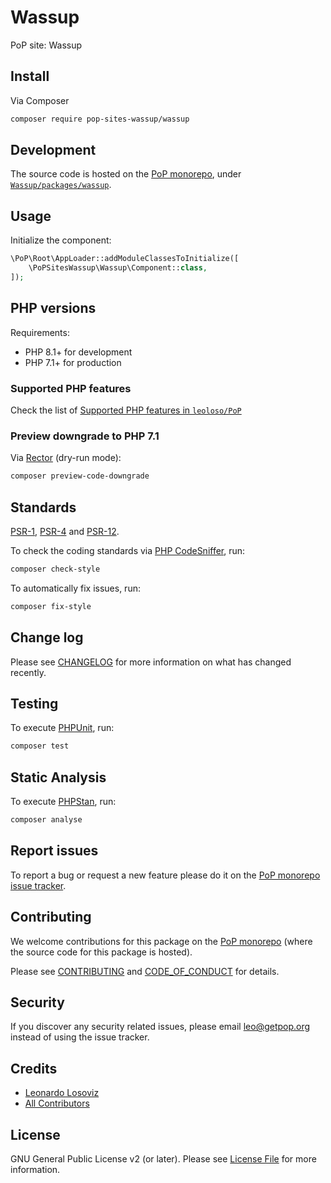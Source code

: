 # Wassup

<!--
[![Build Status][ico-travis]][link-travis]
[![Quality Score][ico-code-quality]][link-code-quality]
[![Software License][ico-license]](LICENSE.md)
[![Latest Version on Packagist][ico-version]][link-packagist]
[![Coverage Status][ico-scrutinizer]][link-scrutinizer]
[![Total Downloads][ico-downloads]][link-downloads]
-->

PoP site: Wassup

## Install

Via Composer

``` bash
composer require pop-sites-wassup/wassup
```

## Development

The source code is hosted on the [PoP monorepo](https://github.com/leoloso/PoP), under [`Wassup/packages/wassup`](https://github.com/leoloso/PoP/tree/master/layers/Wassup/packages/wassup).

## Usage

Initialize the component:

``` php
\PoP\Root\AppLoader::addModuleClassesToInitialize([
    \PoPSitesWassup\Wassup\Component::class,
]);
```

## PHP versions

Requirements:

- PHP 8.1+ for development
- PHP 7.1+ for production

### Supported PHP features

Check the list of [Supported PHP features in `leoloso/PoP`](https://github.com/leoloso/PoP/blob/master/docs/supported-php-features.md)

### Preview downgrade to PHP 7.1

Via [Rector](https://github.com/rectorphp/rector) (dry-run mode):

```bash
composer preview-code-downgrade
```

## Standards

[PSR-1](https://www.php-fig.org/psr/psr-1), [PSR-4](https://www.php-fig.org/psr/psr-4) and [PSR-12](https://www.php-fig.org/psr/psr-12).

To check the coding standards via [PHP CodeSniffer](https://github.com/squizlabs/PHP_CodeSniffer), run:

``` bash
composer check-style
```

To automatically fix issues, run:

``` bash
composer fix-style
```

## Change log

Please see [CHANGELOG](CHANGELOG.md) for more information on what has changed recently.

## Testing

To execute [PHPUnit](https://phpunit.de/), run:

``` bash
composer test
```

## Static Analysis

To execute [PHPStan](https://github.com/phpstan/phpstan), run:

``` bash
composer analyse
```

## Report issues

To report a bug or request a new feature please do it on the [PoP monorepo issue tracker](https://github.com/leoloso/PoP/issues).

## Contributing

We welcome contributions for this package on the [PoP monorepo](https://github.com/leoloso/PoP) (where the source code for this package is hosted).

Please see [CONTRIBUTING](CONTRIBUTING.md) and [CODE_OF_CONDUCT](CODE_OF_CONDUCT.md) for details.

## Security

If you discover any security related issues, please email leo@getpop.org instead of using the issue tracker.

## Credits

- [Leonardo Losoviz][link-author]
- [All Contributors][link-contributors]

## License

GNU General Public License v2 (or later). Please see [License File](LICENSE.md) for more information.

[ico-version]: https://img.shields.io/packagist/v/pop-sites-wassup/wassup.svg?style=flat-square
[ico-license]: https://img.shields.io/badge/license-GPLv2-brightgreen.svg?style=flat-square
[ico-travis]: https://img.shields.io/travis/pop-sites-wassup/wassup/master.svg?style=flat-square
[ico-scrutinizer]: https://img.shields.io/scrutinizer/coverage/g/pop-sites-wassup/wassup.svg?style=flat-square
[ico-code-quality]: https://img.shields.io/scrutinizer/g/pop-sites-wassup/wassup.svg?style=flat-square
[ico-downloads]: https://img.shields.io/packagist/dt/pop-sites-wassup/wassup.svg?style=flat-square

[link-packagist]: https://packagist.org/packages/pop-sites-wassup/wassup
[link-travis]: https://travis-ci.org/pop-sites-wassup/wassup
[link-scrutinizer]: https://scrutinizer-ci.com/g/pop-sites-wassup/wassup/code-structure
[link-code-quality]: https://scrutinizer-ci.com/g/pop-sites-wassup/wassup
[link-downloads]: https://packagist.org/packages/pop-sites-wassup/wassup
[link-author]: https://github.com/leoloso
[link-contributors]: ../../../../../../contributors
